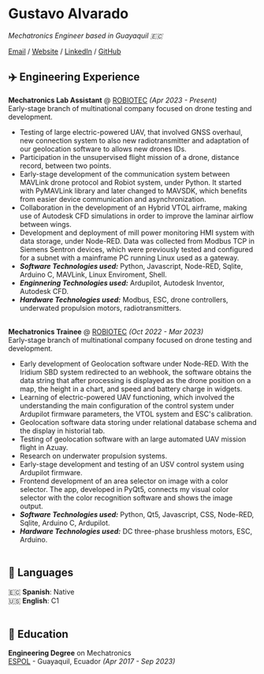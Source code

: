 # Gustavo Alvarado

*Mechatronics Engineer based in Guayaquil 🇪🇨* </br>

[Email](mailto:goutta.08@outlook.com) / [Website](https://workwithcarolyn.com/) / [LinkedIn](https://www.linkedin.com/in/igoutta/) / [GitHub](https://github.com/igoutta/)

## ✈️ Engineering Experience

**Mechatronics Lab Assistant** @ [ROBIOTEC](https://robiotec.ec/) *(Apr 2023 - Present)* </br>
Early-stage branch of multinational company focused on drone testing and development.

- Testing of large electric-powered UAV, that involved GNSS overhaul, new connection system to also new radiotransmitter and adaptation of our geolocation software to allows new drones IDs.
- Participation in the unsupervised flight mission of a drone, distance record, between two points.
- Early-stage development of the communication system between MAVLink drone protocol and Robiot system, under Python. It started with PyMAVLink library and later changed to MAVSDK, which benefits from  easier device communication and asynchronization.
- Collaboration in the development of an Hybrid VTOL airframe, making use of Autodesk CFD simulations in order to improve the laminar airflow between wings.
- Development and deployment of mill power monitoring HMI system with data storage, under Node-RED. Data was collected from Modbus TCP in Siemens Sentron devices, which were previously tested and configured for a subnet with a mainframe PC running Linux used as a gateway.
- ***Software Technologies used:*** Python, Javascript, Node-RED, Sqlite, Arduino C, MAVLink, Linux Enviroment, Shell.
- ***Enginnering Technologies used:*** Ardupilot, Autodesk Inventor, Autodesk CFD.
- ***Hardware Technologies used:*** Modbus, ESC, drone controllers, underwated propulsion motors, radiotransmitters.
</br></br>

**Mechatronics Trainee** @ [ROBIOTEC](https://robiotec.ec/) *(Oct 2022 - Mar 2023)* </br>
Early-stage branch of multinational company focused on drone testing and development.

- Early development of Geolocation software under Node-RED. With the Iridium SBD system redirected to an webhook, the software obtains the data string that after processing is displayed as the drone position on a map, the height in a chart, and speed and battery charge in widgets.
- Learning of electric-powered UAV functioning, which involved the understanding the main configuration of the control system under Ardupilot firmware parameters, the VTOL system and ESC's calibration.
- Geolocation software data storing under relational database schema and the display in historial tab.
- Testing of geolocation software with an large automated UAV mission flight in Azuay.
- Research on underwater propulsion systems.
- Early-stage development and testing of an USV control system using Ardupilot firmware.
- Frontend development of an area selector on image with a color selector. The app, developed in PyQt5, connects my visual color selector with the color recognition software and shows the image output.
- ***Software Technologies used:*** Python, Qt5, Javascript, CSS, Node-RED, Sqlite, Arduino C, Ardupilot.
- ***Hardware Technologies used:*** DC three-phase brushless motors, ESC, Arduino.
</br></br>

## 💬 Languages

🇪🇨 **Spanish**: Native </br>
🇺🇸 **English**: C1
</br></br>

## 🏫 Education

**Engineering Degree** on Mechatronics</br>
[ESPOL](https://www.espol.edu.ec/es/) - Guayaquil, Ecuador *(Apr 2017 - Sep 2023)* </br>

